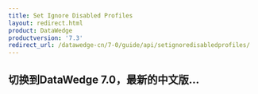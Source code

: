 ```yaml
---
title: Set Ignore Disabled Profiles 
layout: redirect.html
product: DataWedge
productversion: '7.3'
redirect_url: /datawedge-cn/7-0/guide/api/setignoredisabledprofiles/
---
```


## 切换到DataWedge 7.0，最新的中文版...


